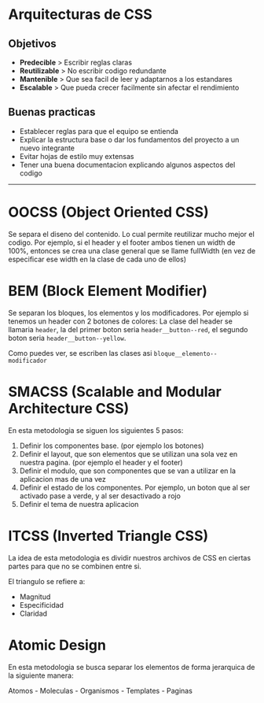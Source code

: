 # Arquitecturas de CSS

## Objetivos

* **Predecible** > Escribir reglas claras
* **Reutilizable** > No escribir codigo redundante
* **Mantenible** > Que sea facil de leer y adaptarnos a los estandares
* **Escalable** > Que pueda crecer facilmente sin afectar el rendimiento

## Buenas practicas

* Establecer reglas para que el equipo se entienda
* Explicar la estructura base o dar los fundamentos del proyecto a un nuevo integrante
* Evitar hojas de estilo muy extensas
* Tener una buena documentacion explicando algunos aspectos del codigo

---

# OOCSS (Object Oriented CSS)

Se separa el diseno del contenido. Lo cual permite reutilizar mucho mejor el codigo. Por ejemplo, si el header y el footer ambos tienen un width de 100%, entonces se crea una clase general que se llame fullWidth (en vez de especificar ese width en la clase de cada uno de ellos)

# BEM (Block Element Modifier)

Se separan los bloques, los elementos y los modificadores. Por ejemplo si tenemos un header con 2 botones de colores: La clase del header se llamaria `header`, la del primer boton seria `header__button--red`, el segundo boton seria `header__button--yellow`.

Como puedes ver, se escriben las clases asi `bloque__elemento--modificador`

# SMACSS (Scalable and Modular Architecture CSS)

En esta metodologia se siguen los siguientes 5 pasos:

1. Definir los componentes base. (por ejemplo los botones)
2. Definir el layout, que son elementos que se utilizan una sola vez en nuestra pagina. (por ejemplo el header y el footer)
3. Definir el modulo, que son componentes que se van a utilizar en la aplicacion mas de una vez
4. Definir el estado de los componentes. Por ejemplo, un boton que al ser activado pase a verde, y al ser desactivado a rojo
5. Definir el tema de nuestra aplicacion

# ITCSS (Inverted Triangle CSS)

La idea de esta metodologia es dividir nuestros archivos de CSS en ciertas partes para que no se combinen entre si.

El triangulo se refiere a:

* Magnitud
* Especificidad
* Claridad

# Atomic Design

En esta metodologia se busca separar los elementos de forma jerarquica de la siguiente manera:

Atomos - Moleculas - Organismos - Templates - Paginas
